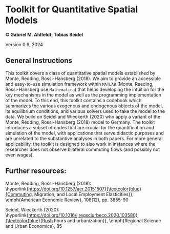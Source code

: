 # Toolkit for Quantitative Spatial Models

**© Gabriel M. Ahlfeldt, Tobias Seidel**

Version 0.9, 2024

## General Instructions

This toolkit covers a class of quantitative spatial models established by Monte, Redding, Rossi-Hansberg (2018). We aim to provide an accessible and easy-to-use simulation framework within `MATLAB` (Monte, Reeding, Rossi-Hansberg use `Mathematica`) that helps developing the intuition for the key mechanisms in the model as well as the programming implementation of the model. To this end, this toolkit contains a codebook which summarizes the various exogenous and endogenous objects of the model, its equilibrium conditions, and various solvers used to take the model to the data. We build on Seidel and Wieckerth (2020) who apply a variant of the Monte, Redding, Rossi-Hansberg (2018) model to Germany. The toolkit introduces a subset of codes that are crucial for the quantification and simulation of the model, with applications that serve didactic purposes and are unrelated to the substantive analyses in both papers. For more general applicability, the toolkit is designed to also work in instances where the researcher does not observe bilateral commuting flows (and possibly not even wages). 

## Further resources:

 Monte, Redding, Rossi-Hansberg (2018): \hyperlink{https://doi.org/10.1257/aer.20151507}{\textcolor{blue}{Commuting, Migration, and Local Employment Elasticities}}, \emph{American Economic Review}, 108(12), pp. 3855-90
 
 Seidel, Wieckerth (2020): \hyperlink{https://doi.org/10.1016/j.regsciurbeco.2020.103580}{\textcolor{blue}{Rush hours and urbanization}}, \emph{Regional Science and Urban Economics}, 85

